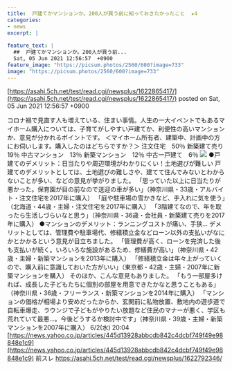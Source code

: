 ```yaml
---
title:  戸建てかマンションか。200人が買う前に知っておきたかったこと  ★4  
categories:
- news
excerpt: |
  
feature_text: |
  ##  戸建てかマンションか。200人が買う前...
  Sat, 05 Jun 2021 12:56:57  +0900
feature_image: "https://picsum.photos/2560/600?image=733"
image: "https://picsum.photos/2560/600?image=733"
---
```


[https://asahi.5ch.net/test/read.cgi/newsplus/1622865417/](https://asahi.5ch.net/test/read.cgi/newsplus/1622865417/)
posted on Sat, 05 Jun 2021 12:56:57  +0900

<!--more-->

コロナ禍で見直す人も増えている、住まい事情。人生の一大イベントでもあるマイホーム購入については、子育てがしやすい戸建てか、利便性の高いマンションか、意見が分かれるポイントです。 ＜マイホーム所有者、建築中、計画中の方にお伺いします。購入したのはどちらですか？＞ 注文住宅　50％ 新築建て売り　19％ 中古マンション　13％ 新築マンション　12％ 中古一戸建て　6％ ![](https://news-pctr.c.yimg.jp/uUzvQ3lML_bkIqyakc1vFhcD1LjPo8yt_iUb5dR3d8r5m8rSD2r1Nf-NxZJIuHs6aH9tKAVC_7jzQXQJYKSvYby4utf1whVyAl7POWp7N2sLSmSy854ql-1iTa37LnktCRsXHx7lRDBio_sWPuRjnA-AONzokCa3NCfpb7PoNVc=.jpg) ●戸建てのデメリット：日当たりや周辺環境がわかりにくい！土地選びが難しい 戸建てのデメリットとしては、土地選びの難しさや、建てて住んでみないとわからないことが多い、などの意見が挙がりました。 「思っていた以上に日当たりが悪かった。保育園が目の前なので送迎の車が多い」（神奈川県・33歳・アルバイト・注文住宅を2017年に購入） 「庭や駐車場の雪かきなど、手入れに気を使う」（北海道・44歳・主婦・注文住宅を2017年に購入） 「3階建てなので、年を取ったら生活しづらいなと思う」（神奈川県・36歳・会社員・新築建て売りを2017年に購入） ●マンションのデメリット：ランニングコストが痛い、手狭… デメリットとしては、管理費や駐車場代、修繕積立金などローン以外の支払いがなにかとかかるという意見が目立ちました。 「管理費が高く、ローンを完済した後も支払いが続く。いろいろな施設があるため、修繕費が高い」（神奈川県・42歳・主婦・新築マンションを2013年に購入） 「修繕積立金は年々上がっていくので、購入前に意識しておいた方がいい」（東京都・42歳・主婦・2007年に新築マンションを購入） そのほか、こんな意見もありました。 「もう一部屋多ければ、成長した子どもたちに個別の部屋を用意できたかなと思うこともある」（神奈川県・36歳・フリーランス・新築マンションを2014年に購入） 「マンションの価格が相場より安めだったからか、玄関前に私物放置、敷地内の遊歩道で自転車爆走、ラウンジで子どもがやりたい放題など住民のマナーが悪く、学区も荒れていて最悪…。今後どうするか検討中です」（神奈川県・39歳・主婦・新築マンションを2007年に購入） 6/2(水) 20:04 [https://news.yahoo.co.jp/articles/445d13928abbcdb842c4dcbf749f49e98848e1c9](https://news.yahoo.co.jp/articles/445d13928abbcdb842c4dcbf749f49e98848e1c9) 前スレ https://asahi.5ch.net/test/read.cgi/newsplus/1622792346/
